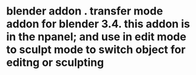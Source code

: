 # blender addon . transfer mode addon  for blender 3.4. this addon is in the npanel; and use in edit mode to sculpt mode to switch object for editng or sculpting
